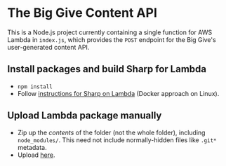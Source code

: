 # The Big Give Content API

This is a Node.js project currently containing a single function for AWS Lambda in `index.js`,
which provides the `POST` endpoint for the Big Give's user-generated content API.

## Install packages and build Sharp for Lambda

* `npm install`
* Follow [instructions for Sharp on Lambda](https://sharp.pixelplumbing.com/en/stable/install/#aws-lambda) (Docker approach on Linux).

## Upload Lambda package manually

* Zip up the *contents* of the folder (not the whole folder), including `node_modules/`. This
  need not include normally-hidden files like `.git*` metadata.
* Upload [here](https://eu-west-2.console.aws.amazon.com/lambda/home?region=eu-west-2#/functions/content-api-post-sandbox?tab=graph).
